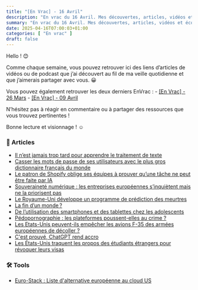 ```yaml
---
title: "[En Vrac] - 16 Avril"
description: "En vrac du 16 Avril. Mes découvertes, articles, vidéos et écoute qui m'ont intéressé et que je veux partager."
summary: "En vrac du 16 Avril. Mes découvertes, articles, vidéos et écoute qui m'ont intéressé et que je veux partager."
date: 2025-04-16T07:00:03+01:00
categories: [ "En vrac" ]
draft: false
---
```


Hello ! 😊

Comme chaque semaine, vous pouvez retrouver ici des liens d’articles de vidéos ou de podcast que j’ai découvert au fil de ma veille quotidienne et que j’aimerais partager avec vous. 😀

Vous pouvez également retrouver les deux derniers EnVrac :
    - [[En Vrac] - 26 Mars](https://blog.victorprouff.fr/en-vracs/2025-03-26-envrac/)
    - [[En Vrac] - 09 Avril](https://blog.victorprouff.fr/en-vracs/2025-04-09-envrac/)

N’hésitez pas à réagir en commentaire ou à partager des ressources que vous trouvez pertinentes !

Bonne lecture et visionnage ! ☺️

### 📖 Articles
- [Il n’est jamais trop tard pour apprendre le traitement de texte](https://tcrouzet.com/2025/04/07/traitement-de-texte/)
- [Casser les mots de passe de ses utilisateurs avec le plus gros dictionnaire français du monde](https://zythom.fr/2025/04/casser-les-mots-de-passe-de-ses-utilisateurs-avec-le-plus-gros-dictionnaire-francais-du-monde/)
- [Le patron de Shopify oblige ses équipes à prouver qu’une tâche ne peut être faite par IA](https://next.ink/brief_article/le-patron-de-shopify-oblige-ses-equipes-a-prouver-quune-tache-ne-peut-etre-faite-par-ia/)
- [Souveraineté numérique : les entreprises européennes s’inquiètent mais ne la priorisent pas](https://next.ink/180080/souverainete-numerique-les-entreprises-europeennes-sinquietent-mais-ne-priorisent-pas/)
- [Le Royaume-Uni développe un programme de prédiction des meurtres](https://next.ink/180032/le-royaume-uni-developpe-un-programme-de-prediction-des-meurtres/)
- [La fin d’un monde ?](https://ploum.net/2025-04-08-la-fin.html)
- [De l’utilisation des smartphones et des tablettes chez les adolescents](https://ploum.net/2025-04-10-smartphone_ado.html)
- [Pédopornographie : les plateformes poussent-elles au crime ?](https://next.ink/179904/pedopornographie-les-plateformes-poussent-elles-au-crime/)
- [Les Etats-Unis peuvent-ils empêcher les avions F-35 des armées européennes de décoller ?](https://www.francetvinfo.fr/vrai-ou-fake/vrai-ou-faux-les-etats-unis-peuvent-ils-empecher-les-avions-f-35-des-armees-europeennes-de-decoller_7118070.html)
- [C'est prouvé, ChatGPT rend accro](https://korben.info/chatgpt-dependance-emotionnelle-etude-openai-mit.html)
- [Les États-Unis traquent les propos des étudiants étrangers pour révoquer leurs visas](https://next.ink/180497/les-etats-unis-traquent-les-propos-des-etudiants-etrangers-pour-revoquer-leurs-visas/)

### 🛠️ Tools
- [Euro-Stack : Liste d'alternative européenne au cloud US](https://euro-stack.com/alternatives/) 